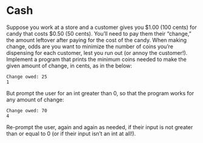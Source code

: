 # Cash

Suppose you work at a store and a customer gives you $1.00 (100 cents) for candy that costs $0.50 (50 cents). You’ll need to pay them their “change,” the amount leftover after paying for the cost of the candy. When making change, odds are you want to minimize the number of coins you’re dispensing for each customer, lest you run out (or annoy the customer!). Implement a program that prints the minimum coins needed to make the given amount of change, in cents, as in the below:

```
Change owed: 25
1
```
But prompt the user for an int greater than 0, so that the program works for any amount of change:

```
Change owed: 70
4
```

Re-prompt the user, again and again as needed, if their input is not greater than or equal to 0 (or if their input isn’t an int at all!).